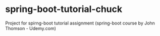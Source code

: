 # spring-boot-tutorial-chuck
Project for spirng-boot tutorial assignment (spring-boot course by John Thomson - Udemy.com) 